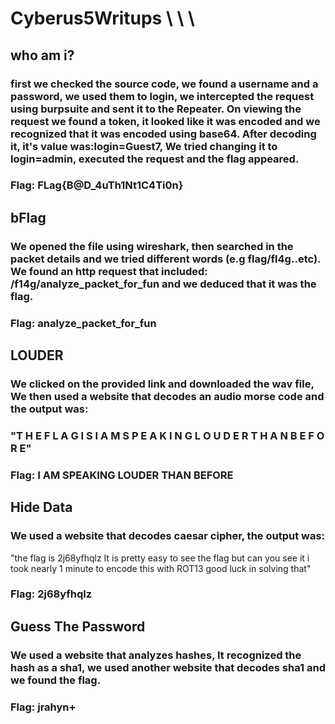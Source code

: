 # Cyberus5Writups \ \ \ 

## who am i?
### first we checked the source code, we found a username and a password, we used them to login, we intercepted the request using burpsuite and sent it to the Repeater. On viewing the request we found a token, it looked like it was encoded and we recognized that it was encoded using base64. After decoding it, it's value was:login=Guest7, We tried changing it to login=admin, executed the request and the flag appeared.
### Flag: FLag{B@D_4uTh1Nt1C4Ti0n}


## bFlag
### We opened the file using wireshark, then searched in the packet details and we tried different words (e.g flag/fl4g..etc). We found an http request that included: /f14g/analyze_packet_for_fun and we deduced that it was the flag.
### Flag: analyze_packet_for_fun


## LOUDER
### We clicked on the provided link and downloaded the wav file, We then used a website that decodes an audio morse code and the output was:
### "T H E F L A G I S I A M S P E A K I N G L O U D E R T H A N B E F O R E"
### Flag: I AM SPEAKING LOUDER THAN BEFORE


## Hide Data
### We used a website that decodes caesar cipher, the output was:
"the flag is 2j68yfhqlz It is pretty easy to see the flag but can you see it i took nearly 1 minute to encode this with ROT13 good luck in solving that"
### Flag: 2j68yfhqlz


## Guess The Password
### We used a website that analyzes hashes, It recognized the hash as a sha1, we used another website that decodes sha1 and we found the flag.
### Flag: jrahyn+

